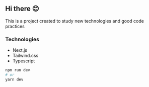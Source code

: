 ## Hi there 😊

This is a project created to study new technologies and good code practices

### Technologies

- Next.js
- Tailwind.css
- Typescript

```bash
npm run dev
# or
yarn dev
```

